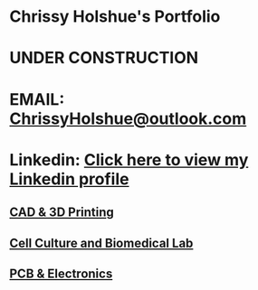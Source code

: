 # Chrissy Holshue's Portfolio
# UNDER CONSTRUCTION
# EMAIL: <a href="mailto:ChrissyHolshue@outlook.com">ChrissyHolshue@outlook.com<a/>

# Linkedin: <a href="https://www.linkedin.com/in/christina-holshue" target="_blank" title="View my Linkedin page"> Click here to view my Linkedin profile</a>

## <a href="3DPrinting.html" title="CAD & 3D Printing Projects"> CAD & 3D Printing</a>

## <a href="BioLab.html" title="Cell Culture & Biomedical Lab Experience"> Cell Culture and Biomedical Lab</a>

## <a href="Electronics.html" title="PCB & Electronics Experience"> PCB & Electronics</a>
